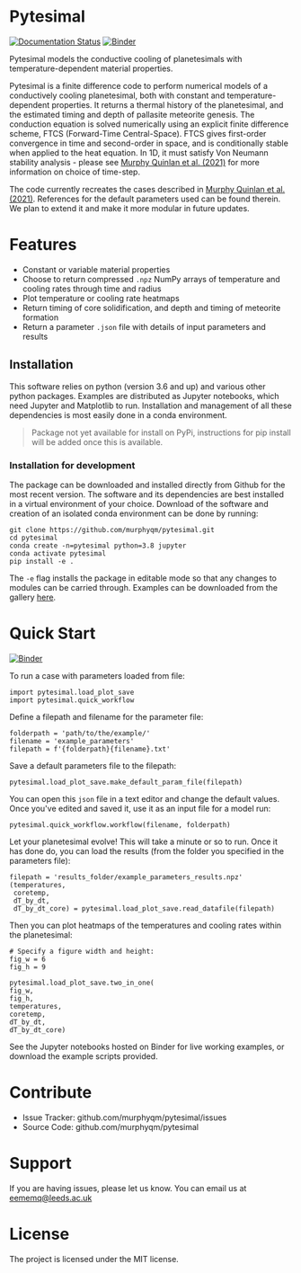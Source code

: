 Pytesimal
========

[![Documentation Status](https://readthedocs.org/projects/pytesimal/badge/?version=latest)](https://pytesimal.readthedocs.io/en/latest/?badge=latest)
[![Binder](https://mybinder.org/badge_logo.svg)](https://mybinder.org/v2/gh/murphyqm/pytesimal/master?filepath=example-notebooks)

Pytesimal models the conductive cooling of planetesimals with temperature-dependent material properties.

Pytesimal is a finite difference code to perform numerical models of a conductively cooling planetesimal, both with constant and temperature-dependent properties. It returns a thermal history of the planetesimal, and the estimated timing and depth of pallasite meteorite genesis.
The conduction equation is solved numerically using an explicit finite difference scheme, FTCS (Forward-Time Central-Space). FTCS gives first-order convergence in time and second-order in space, and is conditionally stable when applied to the heat equation.
In 1D, it must satisfy Von Neumann stability analysis - please see [Murphy Quinlan et al. (2021)](https://doi.org/10.1029/2020JE006726) for more information on choice of time-step.

The code currently recreates the cases described in [Murphy Quinlan et al. (2021)](https://doi.org/10.1029/2020JE006726). References for the default parameters used can be found therein. We plan to extend it and make it more modular in future updates.

Features
========

- Constant or variable material properties
- Choose to return compressed `.npz` NumPy arrays of temperature and cooling rates through time and radius
- Plot temperature or cooling rate heatmaps
- Return timing of core solidification, and depth and timing of meteorite formation
- Return a parameter `.json` file with details of input parameters and results


Installation
------------
This software relies on python (version 3.6 and up) and various other python packages. Examples are distributed as Jupyter notebooks, which need Jupyter and Matplotlib to run. Installation and management of all these dependencies is most easily done in a conda environment. 

> Package not yet available for install on PyPi, instructions for pip
> install will be added once this is available.

### Installation for development

The package can be downloaded and installed directly from Github for the most recent version. The software and its dependencies are best installed in a virtual environment of your choice. Download of the software and creation of an isolated conda environment can be done by running:

    git clone https://github.com/murphyqm/pytesimal.git
    cd pytesimal
    conda create -n=pytesimal python=3.8 jupyter
    conda activate pytesimal
    pip install -e .

The `-e` flag installs the package in editable mode so that any changes
to modules can be carried through. Examples can be downloaded from the gallery [here](https://pytesimal.readthedocs.io/en/latest/examples/index.htmlhttps://pytesimal.readthedocs.io/en/latest/examples/index.html).


Quick Start
===========

[![Binder](https://mybinder.org/badge_logo.svg)](https://mybinder.org/v2/gh/murphyqm/pytesimal/master?filepath=example-notebooks)

To run a case with parameters loaded from file:

    import pytesimal.load_plot_save
    import pytesimal.quick_workflow

Define a filepath and filename for the parameter file:

    folderpath = 'path/to/the/example/'
    filename = 'example_parameters'
    filepath = f'{folderpath}{filename}.txt'

Save a default parameters file to the filepath:

    pytesimal.load_plot_save.make_default_param_file(filepath)

You can open this `json` file in a text editor and change the default values. Once you've edited and saved it, use it as an input file for a model run:

    pytesimal.quick_workflow.workflow(filename, folderpath)

Let your planetesimal evolve! This will take a minute or so to run. Once it has done do, you can load the results (from the folder you specified in the parameters file):

    filepath = 'results_folder/example_parameters_results.npz'
    (temperatures,
     coretemp,
     dT_by_dt,
     dT_by_dt_core) = pytesimal.load_plot_save.read_datafile(filepath)

Then you can plot heatmaps of the temperatures and cooling rates within the planetesimal:

    # Specify a figure width and height:
    fig_w = 6
    fig_h = 9
    
    pytesimal.load_plot_save.two_in_one(
    fig_w,
    fig_h,
    temperatures,
    coretemp,
    dT_by_dt,
    dT_by_dt_core)

See the Jupyter notebooks hosted on Binder for live working examples, or download the example scripts provided.


Contribute
==========

- Issue Tracker: github.com/murphyqm/pytesimal/issues
- Source Code: github.com/murphyqm/pytesimal

Support
=======

If you are having issues, please let us know.
You can email us at eememq@leeds.ac.uk

License
=======

The project is licensed under the MIT license.
